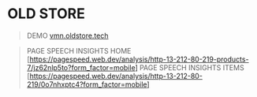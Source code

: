 # OLD STORE

> DEMO
> [vmn.oldstore.tech](http://vmn.oldstore.tech/)


>PAGE SPEECH INSIGHTS HOME
>[https://pagespeed.web.dev/analysis/http-13-212-80-219-products-7/jz62nlp5to?form_factor=mobile]
>PAGE SPEECH INSIGHTS ITEMS
>[https://pagespeed.web.dev/analysis/http-13-212-80-219/0o7nhxptc4?form_factor=mobile]
>
>
